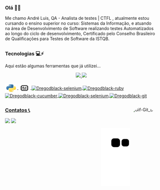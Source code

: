 ### Olá 👋🏽
Me chamo André Luis, QA - Analista de testes | CTFL , atualmente estou cursando o ensino superior no curso: Sistemas da Informação, e atuando na área de Desenvolvimento de Software realizando testes Automatizados ao longo do ciclo de desenvolvimento, Certificado pelo Conselho Brasileiro de Qualificações para Testes de Software da ISTQB.
##

### Tecnologias 💻⚡
Aqui estão algumas ferramentas que já utilizei...

<div align="center">
  <a href="https://github.com/Dregodblack">
  <img height="180em" src="https://github-readme-stats.vercel.app/api?username=Dregodblack&&layout=compact&show_icons=true&theme=chartreuse-dark&include_all_commits=true&count_private=true"/>
  <img height="180em" src="https://github-readme-stats.vercel.app/api/top-langs/?username=Dregodblack&repo=github-readme-stats&theme=chartreuse-dark"/>
</div> 

<div style="display: inline_block"><br>
  <a href ="https://www.python.org/" ><img align="center" alt="Dregodblack-Python" height="30" width="40" src="https://raw.githubusercontent.com/devicons/devicon/master/icons/python/python-original.svg" />
  <a href ="https://robotframework.org/" ><img align="center" alt="Dregodblack-RobotFramework" height="30" width="40" src="https://raw.githubusercontent.com/vscode-icons/vscode-icons/master/icons/file_type_robotframework.svg?sanitize=true" />
  <a href ="https://www.selenium.dev/" ><img align="center" alt="Dregodblack-selenium" height="30" width="40" src="https://cdn.jsdelivr.net/gh/devicons/devicon/icons/selenium/selenium-original.svg" />
  <a href ="https://www.ruby-lang.org/pt/" ><img align="center" alt="Dregodblack-ruby" height="30" width="40" src="https://cdn.jsdelivr.net/gh/devicons/devicon/icons/ruby/ruby-original.svg" />
  <a href ="https://cucumber.io/" ><img align="center" alt="Dregodblack-cucumber" height="30" width="40" src="https://cdn.jsdelivr.net/gh/devicons/devicon/icons/cucumber/cucumber-plain.svg" />
  <a href ="https://code.visualstudio.com/?wt.mc_id=DX_841432" ><img align="center" alt="Dregodblack-selenium" height="30" width="40" src="https://cdn.jsdelivr.net/gh/devicons/devicon/icons/vscode/vscode-original-wordmark.svg" />
  <a href ="https://git-scm.com/" ><img align="center" alt="Dregodblack-git" height="30" width="40"     src="https://cdn.jsdelivr.net/gh/devicons/devicon/icons/git/git-plain.svg" /> 
</div> 












<img align="right" alt="Gif-Git_Dre" height="150" style="border-radius:50px;" src="https://media.discordapp.net/attachments/796134895663054858/1054269836068405258/Git.gif?width=406&height=406" />
</div>
    
##
    
### Contatos 📞
    
<div align="left">
  <a href ="mailto:nascimento.andreluis18@gmail.com" ><img src="https://img.shields.io/badge/-Gmail-%23333?style=for-the-badge&logo=gmail&logoColor=white" target="_blank"></a>
  <a href= "https://www.linkedin.com/in/andr%C3%A9-luis-94baa220a/" target="_blank"><img src="https://img.shields.io/badge/-LinkedIn-%230077B5?style=for-the-badge&logo=linkedin&logoColor=white" target="_blank"></a> 
  <div align="right">     
    
 
  ![Snake animation](https://github.com/Dregodblack/Dregodblack/blob/output/github-contribution-grid-snake.svg)
</div>
